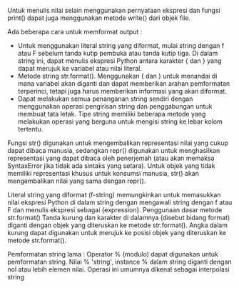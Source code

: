 Untuk menulis nilai selain menggunakan pernyataan ekspresi dan fungsi print() dapat juga menggunakan metode write() dari objek file.

Ada beberapa cara untuk memformat output :

- Untuk menggunakan literal string yang diformat, mulai string dengan f atau F sebelum tanda kutip pembuka atau tanda kutip tiga. Di dalam string ini, dapat menulis ekspresi Python antara karakter { dan } yang dapat merujuk ke variabel atau nilai literal.
- Metode string str.format(). Menggunakan { dan } untuk menandai di mana variabel akan diganti dan dapat memberikan arahan pemformatan terperinci, tetapi juga harus memberikan informasi yang akan diformat.
- Dapat melakukan semua penanganan string sendiri dengan menggunakan operasi pengirisan string dan penggabungan untuk membuat tata letak. Tipe string memiliki beberapa metode yang melakukan operasi yang berguna untuk mengisi string ke lebar kolom tertentu.

Fungsi str() digunakan untuk mengembalikan representasi nilai yang cukup dapat dibaca manusia, sedangkan repr() digunakan untuk menghasilkan representasi yang dapat dibaca oleh penerjemah (atau akan memaksa SyntaxError jika tidak ada sintaks yang setara). Untuk objek yang tidak memiliki representasi khusus untuk konsumsi manusia, str() akan mengembalikan nilai yang sama dengan repr().

Literal string yang diformat (f-string) memungkinkan untuk memasukkan nilai ekspresi Python di dalam string dengan mengawali string dengan f atau F dan menulis ekspresi sebagai {expression}.
Penggunaan dasar metode str.format()
Tanda kurung dan karakter di dalamnya (disebut bidang format) diganti dengan objek yang diteruskan ke metode str.format(). Angka dalam kurung dapat digunakan untuk merujuk ke posisi objek yang diteruskan ke metode str.format().

Pemformatan string lama : Operator % (modulo) dapat digunakan untuk pemformatan string. Nilai % 'string', instance % dalam string diganti dengan nol atau lebih elemen nilai. Operasi ini umumnya dikenal sebagai interpolasi string
